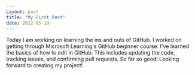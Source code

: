 ```yaml
---
Layout: post
title: "My First Post"
date: 2022-05-10
---
```

Today I am working on learning the ins and outs of GitHub. I worked on getting through Microsoft Learning's GitHub beginner course. I've learned the basics of how to edit in GitHub. This includes updating the code, tracking issues, and confirming pull requests. So far so good! Looking forward to creating my project!
